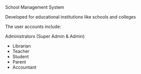 School Management System 

Developed for educational institutions like schools and colleges 

The user accounts include:
 
Administrators (Super Admin & Admin)
- Librarian
- Teacher
- Student
- Parent
- Accountant



